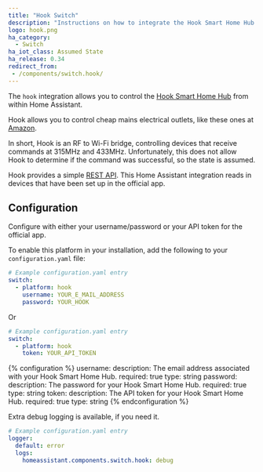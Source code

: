 ```yaml
---
title: "Hook Switch"
description: "Instructions on how to integrate the Hook Smart Home Hub into Home Assistant."
logo: hook.png
ha_category:
  - Switch
ha_iot_class: Assumed State
ha_release: 0.34
redirect_from:
 - /components/switch.hook/
---
```


The `hook` integration allows you to control the [Hook Smart Home Hub](http://www.hooksmarthome.com/) from within Home Assistant.

Hook allows you to control cheap mains electrical outlets, like these ones at [Amazon](https://amzn.to/2WVZdGG).

In short, Hook is an RF to Wi-Fi bridge, controlling devices that receive commands at 315MHz and 433MHz. Unfortunately, this does not allow Hook to determine if the command was successful, so the state is assumed.

Hook provides a simple [REST API](https://app.swaggerhub.com/api/rahilj/GetHook_RestAPI/v1). This Home Assistant integration reads in devices that have been set up in the official app.

## Configuration

Configure with either your username/password or your API token for the official app.

To enable this platform in your installation, add the following to your `configuration.yaml` file:

```yaml
# Example configuration.yaml entry
switch:
  - platform: hook
    username: YOUR_E_MAIL_ADDRESS
    password: YOUR_HOOK
```

Or

```yaml
# Example configuration.yaml entry
switch:
  - platform: hook
    token: YOUR_API_TOKEN
```

{% configuration %}
username:
    description: The email address associated with your Hook Smart Home Hub.
    required: true
    type: string
password:
    description: The password for your Hook Smart Home Hub.
    required: true
    type: string
token:
    description: The API token for your Hook Smart Home Hub.
    required: true
    type: string
{% endconfiguration %}

Extra debug logging is available, if you need it.

```yaml
# Example configuration.yaml entry
logger:
  default: error
  logs:
    homeassistant.components.switch.hook: debug
```
